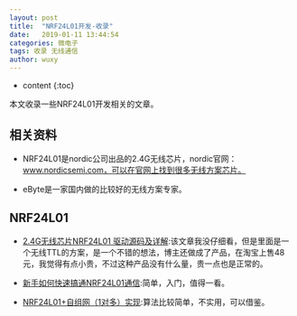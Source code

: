 ```yaml
---
layout: post
title:  "NRF24L01开发-收录"
date:   2019-01-11 13:44:54
categories: 微电子
tags: 收录 无线通信
author: wuxy
---
```


* content
{:toc}

本文收录一些NRF24L01开发相关的文章。

## 相关资料
- NRF24L01是nordic公司出品的2.4G无线芯片，nordic官网：www.nordicsemi.com，可以在官网上找到很多无线方案芯片。

- eByte是一家国内做的比较好的无线方案专家。

## NRF24L01

- [2.4G无线芯片NRF24L01 驱动源码及详解](https://blog.csdn.net/gavinpeng/article/details/84574498):该文章我没仔细看，但是里面是一个无线TTL的方案，是一个不错的想法，博主还做成了产品，在淘宝上售48元，我觉得有点小贵，不过这种产品没有什么量，贵一点也是正常的。

- [新手如何快速搞通NRF24L01通信](https://blog.csdn.net/sinat_27105435/article/details/48782045):简单，入门，值得一看。
- [NRF24L01+自组网（1对多）实现](https://blog.csdn.net/u013816689/article/details/80000703):算法比较简单，不实用，可以借鉴。
